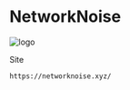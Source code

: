 # NetworkNoise

![logo](https://networknoise.xyz/img/logo.png)

Site
```
https://networknoise.xyz/
```
